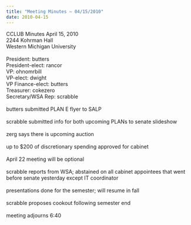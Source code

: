 ```yaml
---
title: "Meeting Minutes – 04/15/2010"
date: 2010-04-15
---
```

CCLUB Minutes April 15, 2010<br />
2244 Kohrman Hall<br />
Western Michigan University<br />
<br />
President: butters<br />
President-elect: rancor<br />
VP: ohnomrbill<br />
VP-elect: dwight<br />
VP Finance-elect: butters<br />
Treasurer: cokezero<br />
Secretary/WSA Rep: scrabble<br />
<br />
butters submitted PLAN E flyer to SALP<br />
<br />
scrabble submitted info for both upcoming PLANs to senate slideshow<br />
<br />
zerg says there is upcoming auction<br />
<br />
up to $200 of discretionary spending approved for cabinet<br />
<br />
April 22 meeting will be optional<br />
<br />
scrabble reports from WSA; abstained on all cabinet appointees that went before senate yesterday except IT coordinator<br />
<br />
presentations done for the semester; will resume in fall<br />
<br />
scrabble proposes cookout following semester end<br />
<br />
meeting adjourns 6:40
